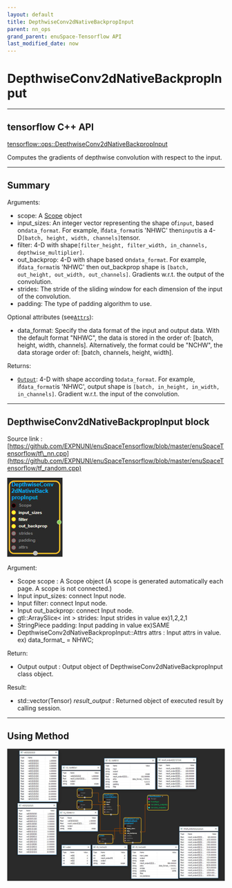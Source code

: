 ```yaml
--- 
layout: default 
title: DepthwiseConv2dNativeBackpropInput 
parent: nn_ops 
grand_parent: enuSpace-Tensorflow API 
last_modified_date: now 
--- 
```


# DepthwiseConv2dNativeBackpropInput

---

## tensorflow C++ API

[tensorflow::ops::DepthwiseConv2dNativeBackpropInput](https://www.tensorflow.org/api_docs/cc/class/tensorflow/ops/depthwise-conv2d-native-backprop-input)

Computes the gradients of depthwise convolution with respect to the input.

---

## Summary

Arguments:

* scope: A [Scope](https://www.tensorflow.org/api_docs/cc/class/tensorflow/scope.html#classtensorflow_1_1_scope) object
* input\_sizes: An integer vector representing the shape of`input`, based on`data_format`. For example, if`data_format`is 'NHWC' then`input`is a 4-D`[batch, height, width, channels]`tensor.
* filter: 4-D with shape`[filter_height, filter_width, in_channels, depthwise_multiplier]`.
* out\_backprop: 4-D with shape based on`data_format`. For example, if`data_format`is 'NHWC' then out\_backprop shape is
  `[batch, out_height, out_width, out_channels]`. Gradients w.r.t. the output of the convolution.
* strides: The stride of the sliding window for each dimension of the input of the convolution.
* padding: The type of padding algorithm to use.

Optional attributes \(see[`Attrs`](https://www.tensorflow.org/api_docs/cc/struct/tensorflow/ops/depthwise-conv2d-native-backprop-input/attrs.html#structtensorflow_1_1ops_1_1_depthwise_conv2d_native_backprop_input_1_1_attrs)\):

* data\_format: Specify the data format of the input and output data. With the default format "NHWC", the data is stored in the order of: \[batch, height, width, channels\]. Alternatively, the format could be "NCHW", the data storage order of: \[batch, channels, height, width\].

Returns:

* [`Output`](https://www.tensorflow.org/api_docs/cc/class/tensorflow/output.html#classtensorflow_1_1_output): 4-D with shape according to`data_format`. For example, if`data_format`is 'NHWC', output shape is
  `[batch, in_height, in_width, in_channels]`. Gradient w.r.t. the input of the convolution.

---

## DepthwiseConv2dNativeBackpropInput block

Source link : [https://github.com/EXPNUNI/enuSpaceTensorflow/blob/master/enuSpaceTensorflow/tf\_nn.cpp](https://github.com/EXPNUNI/enuSpaceTensorflow/blob/master/enuSpaceTensorflow/tf_random.cpp)

![](./assets/nn-ops/DepthwiseConv2dNativeBackpropInput1.jpg)

Argument:

* Scope scope : A Scope object \(A scope is generated automatically each page. A scope is not connected.\)
* Input input\_sizes: connect  Input node.
* Input filter: connect  Input node.
* Input out\_backprop: connect  Input node.
* gtl::ArraySlice&lt; int &gt; strides: Input strides in value ex\)1,2,2,1
* StringPiece padding: Input padding in value ex\)SAME
* DepthwiseConv2dNativeBackpropInput::Attrs attrs : Input attrs in value. ex\) data\_format\_ = NHWC;

Return:

* Output output : Output object of DepthwiseConv2dNativeBackpropInput class object.

Result:

* std::vector\(Tensor\) _result\_output_ : Returned object of executed result by calling session.

---

## Using Method

![](./assets/nn-ops/DepthwiseConv2dNativeBackpropInput2.jpg)

